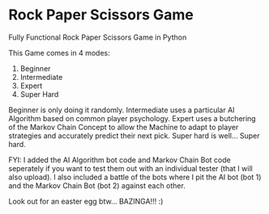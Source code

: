 # Rock Paper Scissors Game
Fully Functional Rock Paper Scissors Game in Python

This Game comes in 4 modes:

1) Beginner
2) Intermediate
3) Expert
4) Super Hard

Beginner is only doing it randomly. Intermediate uses a particular AI Algorithm based on common player psychology. Expert uses a butchering of the Markov Chain Concept to allow the Machine to adapt to player strategies and accurately predict their next pick. Super hard is well... Super hard.

FYI: I added the AI Algorithm bot code and Markov Chain Bot code seperately if you want to test them out with an individual tester (that I will also upload). I also included a battle of the bots where I pit the AI bot (bot 1) and the Markov Chain Bot (bot 2) against each other.

Look out for an easter egg btw... BAZINGA!!! :)
